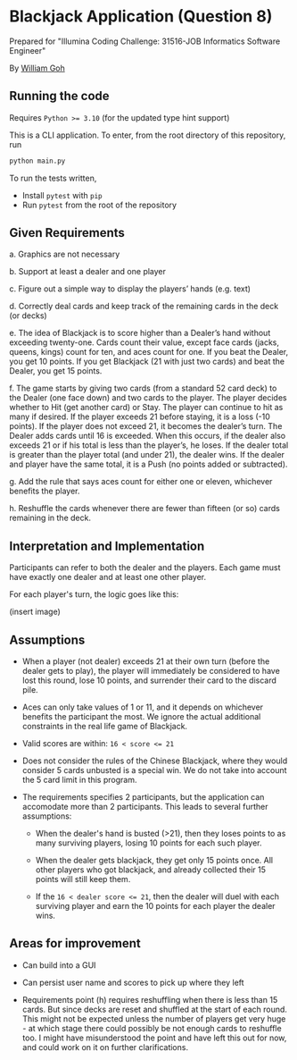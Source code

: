 # Blackjack Application (Question 8)

Prepared for "Illumina Coding Challenge: 31516-JOB Informatics Software Engineer"

By [William Goh](mailto:wirriamm@gmail.com)

## Running the code

Requires `Python >= 3.10` (for the updated type hint support)

This is a CLI application. To enter, from the root directory of this repository, run

```bash
python main.py
```

To run the tests written,

- Install `pytest` with `pip`
- Run `pytest` from the root of the repository

## Given Requirements

a. Graphics are not necessary

b. Support at least a dealer and one player

c. Figure out a simple way to display the players’ hands (e.g. text)

d. Correctly deal cards and keep track of the remaining cards in the deck (or decks)

e. The idea of Blackjack is to score higher than a Dealer’s hand without exceeding twenty-one. Cards count their value, except face cards (jacks, queens, kings) count for ten, and aces count for one. If you beat the Dealer, you get 10 points. If you get Blackjack (21 with just two cards) and beat the Dealer, you get 15 points.

f. The game starts by giving two cards (from a standard 52 card deck) to the Dealer (one face down) and two cards to the player. The player decides whether to Hit (get another card) or Stay. The player can continue to hit as many if desired. If the player exceeds 21 before staying, it is a loss (-10 points). If the player does not exceed 21, it becomes the dealer’s turn. The Dealer adds cards until 16 is exceeded. When this occurs, if the dealer also exceeds 21 or if his total is less than the player’s, he loses. If the dealer total is greater than the player total (and under 21), the dealer wins. If the dealer and player have the same total, it is a Push (no points added or subtracted).

g. Add the rule that says aces count for either one or eleven, whichever benefits the player.

h. Reshuffle the cards whenever there are fewer than fifteen (or so) cards remaining in the
deck.

## Interpretation and Implementation

Participants can refer to both the dealer and the players. Each game must have exactly one dealer and at least one other player.

For each player's turn, the logic goes like this:

(insert image)

## Assumptions

- When a player (not dealer) exceeds 21 at their own turn (before the dealer gets to play), the player will immediately be considered to have lost this round, lose 10 points, and surrender their card to the discard pile.

- Aces can only take values of 1 or 11, and it depends on whichever benefits the participant the most. We ignore the actual additional constraints in the real life game of Blackjack.

- Valid scores are within: `16 < score <= 21`

- Does not consider the rules of the Chinese Blackjack, where they would consider 5 cards unbusted is a special win. We do not take into account the 5 card limit in this program.

- The requirements specifies 2 participants, but the application can accomodate more than 2 participants. This leads to several further assumptions:

  - When the dealer's hand is busted (>21), then they loses points to as many surviving players, losing 10 points for each such player.

  - When the dealer gets blackjack, they get only 15 points once. All other players who got blackjack, and already collected their 15 points will still keep them.

  - If the `16 < dealer score <= 21`, then the dealer will duel with each surviving player and earn the 10 points for each player the dealer wins.

## Areas for improvement

- Can build into a GUI

- Can persist user name and scores to pick up where they left

- Requirements point (h) requires reshuffling when there is less than 15 cards. But since decks are reset and shuffled at the start of each round. This might not be expected unless the number of players get very huge - at which stage there could possibly be not enough cards to reshuffle too. I might have misunderstood the point and have left this out for now, and could work on it on further clarifications.
